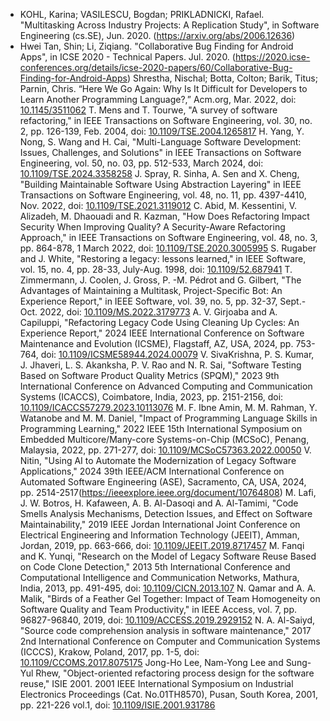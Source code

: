 * KOHL, Karina; VASILESCU, Bogdan; PRIKLADNICKI, Rafael. "Multitasking Across Industry Projects: A Replication Study", in Software Engineering (cs.SE), Jun. 2020. (<https://arxiv.org/abs/2006.12636>)
* Hwei Tan, Shin; Li, Ziqiang. "Collaborative Bug Finding for Android Apps", in ICSE 2020 - Technical Papers. Jul. 2020. (<https://2020.icse-conferences.org/details/icse-2020-papers/60/Collaborative-Bug-Finding-for-Android-Apps>)
Shrestha, Nischal; Botta, Colton; Barik, Titus; Parnin, Chris. “Here We Go Again: Why Is It Difficult for Developers to Learn Another Programming Language?,” Acm.org, Mar. 2022, doi: [10.1145/3511062](https://doi.org/10.1145/3511062)
T. Mens and T. Tourwe, "A survey of software refactoring," in IEEE Transactions on Software Engineering, vol. 30, no. 2, pp. 126-139, Feb. 2004, doi: [10.1109/TSE.2004.1265817](https://doi.org/10.1109/TSE.2004.1265817)
‌H. Yang, Y. Nong, S. Wang and H. Cai, "Multi-Language Software Development: Issues, Challenges, and Solutions" in IEEE Transactions on Software Engineering, vol. 50, no. 03, pp. 512-533, March 2024, doi: [10.1109/TSE.2024.3358258](https://doi.ieeecomputersociety.org/10.1109/TSE.2024.3358258)
J. Spray, R. Sinha, A. Sen and X. Cheng, "Building Maintainable Software Using Abstraction Layering" in IEEE Transactions on Software Engineering, vol. 48, no. 11, pp. 4397-4410, Nov. 2022, doi: [10.1109/TSE.2021.3119012](https://doi.ieeecomputersociety.org/10.1109/TSE.2021.3119012)
C. Abid, M. Kessentini, V. Alizadeh, M. Dhaouadi and R. Kazman, "How Does Refactoring Impact Security When Improving Quality? A Security-Aware Refactoring Approach," in IEEE Transactions on Software Engineering, vol. 48, no. 3, pp. 864-878, 1 March 2022, doi: [10.1109/TSE.2020.3005995](https://doi.org/10.1109/TSE.2020.3005995)
S. Rugaber and J. White, "Restoring a legacy: lessons learned," in IEEE Software, vol. 15, no. 4, pp. 28-33, July-Aug. 1998, doi: [10.1109/52.687941](https://doi.org/10.1109/52.687941)
T. Zimmermann, J. Coolen, J. Gross, P. -M. Pédrot and G. Gilbert, "The Advantages of Maintaining a Multitask, Project-Specific Bot: An Experience Report," in IEEE Software, vol. 39, no. 5, pp. 32-37, Sept.-Oct. 2022, doi: [10.1109/MS.2022.3179773](https://doi.org/10.1109/MS.2022.3179773)
A. V. Girjoaba and A. Capiluppi, "Refactoring Legacy Code Using Cleaning Up Cycles: An Experience Report," 2024 IEEE International Conference on Software Maintenance and Evolution (ICSME), Flagstaff, AZ, USA, 2024, pp. 753-764, doi: [10.1109/ICSME58944.2024.00079](https://doi.org/10.1109/ICSME58944.2024.00079)
V. SivaKrishna, P. S. Kumar, J. Jhaveri, L. S. Akanksha, P. V. Rao and N. R. Sai, "Software Testing Based on Software Product Quality Metrics (SPQM)," 2023 9th International Conference on Advanced Computing and Communication Systems (ICACCS), Coimbatore, India, 2023, pp. 2151-2156, doi: [10.1109/ICACCS57279.2023.10113076](https://doi.org/10.1109/ICACCS57279.2023.10113076)
M. F. Ibne Amin, M. M. Rahman, Y. Watanobe and M. M. Daniel, "Impact of Programming Language Skills in Programming Learning," 2022 IEEE 15th International Symposium on Embedded Multicore/Many-core Systems-on-Chip (MCSoC), Penang, Malaysia, 2022, pp. 271-277, doi: [10.1109/MCSoC57363.2022.00050](https://doi.org/10.1109/MCSoC57363.2022.00050)
V. Nitin, "Using AI to Automate the Modernization of Legacy Software Applications," 2024 39th IEEE/ACM International Conference on Automated Software Engineering (ASE), Sacramento, CA, USA, 2024, pp. 2514-2517(<https://ieeexplore.ieee.org/document/10764808>)
M. Lafi, J. W. Botros, H. Kafaween, A. B. Al-Dasoqi and A. Al-Tamimi, "Code Smells Analysis Mechanisms, Detection Issues, and Effect on Software Maintainability," 2019 IEEE Jordan International Joint Conference on Electrical Engineering and Information Technology (JEEIT), Amman, Jordan, 2019, pp. 663-666, doi: [10.1109/JEEIT.2019.8717457](https://doi.org/10.1109/JEEIT.2019.8717457)
M. Fanqi and K. Yunqi, "Research on the Model of Legacy Software Reuse Based on Code Clone Detection," 2013 5th International Conference and Computational Intelligence and Communication Networks, Mathura, India, 2013, pp. 491-495, doi: [10.1109/CICN.2013.107](https://doi.org/10.1109/CICN.2013.107)
N. Qamar and A. A. Malik, "Birds of a Feather Gel Together: Impact of Team Homogeneity on Software Quality and Team Productivity," in IEEE Access, vol. 7, pp. 96827-96840, 2019, doi: [10.1109/ACCESS.2019.2929152](https://doi.org/10.1109/ACCESS.2019.2929152)
N. A. Al-Saiyd, "Source code comprehension analysis in software maintenance," 2017 2nd International Conference on Computer and Communication Systems (ICCCS), Krakow, Poland, 2017, pp. 1-5, doi: [10.1109/CCOMS.2017.8075175](https://doi.org/10.1109/CCOMS.2017.8075175)
Jong-Ho Lee, Nam-Yong Lee and Sung-Yul Rhew, "Object-oriented refactoring process design for the software reuse," ISIE 2001. 2001 IEEE International Symposium on Industrial Electronics Proceedings (Cat. No.01TH8570), Pusan, South Korea, 2001, pp. 221-226 vol.1, doi: [10.1109/ISIE.2001.931786](https://doi.org/10.1109/ISIE.2001.931786)
